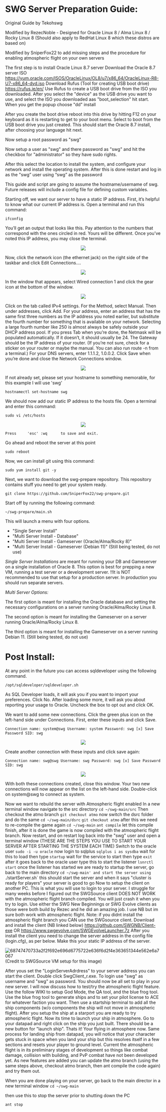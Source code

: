 # SWG Server Preparation Guide:

Original Guide by Tekohswg

Modified by RezecNoble - Designed for Oracle Linux 8 / Alma Linux 8 / Rocky Linux 8
(Should also apply to RedHat Linux 8 which these distros are based on)

Modified by SniperFox22 to add missing steps and the procedure for enabling atmospheric flight on your own servers

The first step is to install Oracle Linux 8.7 server
Download the Oracle 8.7 server ISO
https://yum.oracle.com/ISOS/OracleLinux/OL8/u7/x86_64/OracleLinux-R8-U7-x86_64-dvd.iso
Download Rufus (Tool for creating USB boot drive)
https://rufus.ie/en/
Use Rufus to create a USB boot drive from the ISO you downloaded. After you select the "device" as the USB drive you want to use, and select the ISO you downloaded aas "boot_selection" hit start. When you get the popup choose "dd" install

After you create the boot drive reboot into this drive by hitting F12 on your keyboard as it is restarting to get to your boot menu. Select to boot from the USB boot drive you just created.
This should start the Oracle 8.7 install, after choosing your language hit next.

Now setup a root password as "swg"

Now setup a user as "swg" and there password as "swg" and hit the checkbox for "administrator" so they have sudo rights.

After this select the location to install the system, and configure your network and install the operating system.
After this is done restart and log in as the "swg” user using “swg” as the password

This guide and script are going to assume the hostname/username of swg. Future releases will include a config file for defining custom variables.

Starting off, we want our server to have a static IP address. First, it’s helpful to know what our current IP address is. Open a terminal and run this command:

`ifconfig`

You’ll get an output that looks like this. Pay attention to the numbers that correspond with the ones circled in red. Yours will be different. Once you’ve noted this IP address, you may close the terminal.

<p align="center">
  <img src="/screenshots/img1.jpg">
</p>

Now, click the network icon (the ethernet jack) on the right side of the taskbar and click Edit Connections.... 

<p align="center">
  <img src="/screenshots/img2.jpg">
</p>

In the window that appears, select Wired connection 1 and click the gear icon at the bottom of the window. 

<p align="center">
  <img src="/screenshots/img3.jpg">
</p>

Click on the tab called IPv4 settings. For the Method, select Manual. Then under addresses, click Add. For your address, enter an address that has the same first three numbers as the IP address you noted earlier, but substitute the fourth number for something that is available on your network. Selecting a large fourth number like 250 is almost always be safely outside your DHCP address pool. If you press Tab when you’re done, the Netmask will be populated automatically. If it doesn’t, it should usually be 24. The Gateway should be the IP address of your router. (If you’re not sure, check for a sticker on your router or maybe the manual. You can also run route -n from a terminal.) For your DNS servers, enter 1.1.1.2, 1.0.0.2. Click Save when you’re done and close the Network Connections window.

<p align="center">
  <img src="/screenshots/img4.jpg">
</p>

If not already set, please set your hostname to something memorable, for this example I will use 'swg'

`hostnamectl set-hostname swg`

We should now add our static IP address to the hosts file. Open a terminal and enter this command:

`sudo vi /etc/hosts`

<p align="center">
  <img src="/screenshots/img5.jpg">
</p>

`Press     'esc' :wq      to save and exit.`

Go ahead and reboot the server at this point

`sudo reboot`

Now, we can install git using this command:

`sudo yum install git -y`

Next, we want to download the swg-prepare repository. This repository contains stuff you need to get your system ready.

`git clone https://github.com/SniperFox22/swg-prepare.git`

Start off by running the following command:

`~/swg-prepare/main.sh`

This will launch a menu with four options.

- "Single Server Install"
- "Multi Server Install - Database"
- "Multi Server Install - Gameserver (Oracle/Alma/Rocky 8)"
- "Multi Server Install - Gameserver (Debian 11)" (Still being tested, do not use)

<em>Single Server Installations</em> are meant for running your DB and Gameserver on a single installation of Oracle 8.
This option is best for prepping a new VM, running a test server or a development server.
!!It is NOT recommended to use that setup for a production server. In production you should run separate servers.

<em>Multi Server Options:</em>

The first option is meant for installing the Oracle database and setting the necessary configurations on a server running Oracle/Alma/Rocky Linux 8.

The second option is meant for installing the Gameserver on a server running Oracle/Alma/Rocky Linux 8.

The third option is meant for installing the Gameserver on a server running Debian 11. (Still being tested, do not use)


# Post Install:

At any point in the future you can access sqldeveloper using the following command.

`/opt/sqldeveloper/sqldeveloper.sh`

As SQL Developer loads, it will ask you if you want to import your preferences. Click No. After loading some more, it will ask you about reporting your usage to Oracle. Uncheck the box to opt out and click OK.

We want to add some new connections. Click the green plus icon on the left-hand side under Connections. First, enter these inputs and click Save.

`Connection name: system@swg
Username: system
Password: swg
[x] Save Password
SID: swg`

<p align="center">
  <img src="/screenshots/img6.png">
</p>

Create another connection with these inputs and click save again:

`Connection name: swg@swg
Username: swg
Password: swg
[x] Save Password
SID: swg`

<p align="center">
  <img src="/screenshots/img7.png">
</p>

With both these connections created, close this window. Your two new connections will now appear on the list on the left-hand side. Double-click on system@swg to connect as system.

Now we want to rebuild the server with Atmospheric flight enabled
In a new terminal window navigate to the src directory
`cd ~/swg-main/src`
Then checkout the atmo branch
`git checkout atmo`
now switch the dsrc folder and do the same
`cd ~/swg-main/dsrc`
`git checkout atmo`
after this we need to re-compile the game again
`cd ~/swg-main`
`ant compile`
let this compile finish, after it is done the game is now compiled with the atmospheric flight branch.
Now restart, and on restart log back into the "swg" user and open a terminal window (THESE ARE THE STEPS YOU USE TO START YOUR SERVER AFTER STARTING THE SYSTEM EACH TIME)
Switch to the oracle user
`sudo -i -u oracle`
now login to sqlplus
`sqlplus i as sysdba`
wait for this to load then type
`startup`
wait for the service to start then type
`exit`
after it goes back to the oracle user type this to start the listener
`lsnrctl start`
once the listener has started we are ready to startup the server, go back to the main directory
`cd ~/swg-main'
and start the server using
`./startServer.sh`
this should start the server and when it says "cluster is ready for players" your server is good to go
Now to setup the client on another PC. This is what you will use to login to your server. I struggle for many weeks before I figured out the SWGSource client DOES NOT WORK with the atmospheric flight branch compiled. You will just crash it when you try to login.
Use either the SWG New Beginnings or SWG Evolve clients as those were both build by Rezec and he did an amazing job. I use NB but im sure both work with atmospheric flight.
Note: if you didnt install the atmospheric flight branch you CAN use the SWGsource client.
Download and install the client (NB linked below)
https://github.com/SWGNB/Client-exe
OR
https://www.swgevolve.com/SWGEvolveLauncher.7z
After you install the client you need to change the server address in the config file (login.cfg), as per below. Make this your static IP address of the server. 

![68747470733a2f2f692e696d6775722e636f6d2f4e363651344e562e6a7067](https://user-images.githubusercontent.com/125770994/224504809-02d6babe-e476-476c-912f-a5d84017edcb.jpg)
(Credit to SWGSource VM setup for this image)
 
After yous set the "LoginServerAdrdress" to your server address you can start the client. Double click SwgClient_r.exe. To login use "swg" as username and "swg" as password.
You should now be all set to play in your new server.
I will now discuss how to test/try the atmospheric flight feature.
Use the follow WIKI to setup God Mode, the QA tool, and the blue frog tool. Use the blue frog tool to generate ships and to set your pilot license to ACE for whatever faction you want. 
Then use a startship terminal to add all the ship components (w/o components the ship will not move in atmospheric flight). After you setup the ship at a starport you are ready to try atmospheric flight. 
Now its time to launch your ship in atmosphere. Go to your datapad and right click on the ship you just built. There should be a new button for "launch ship". Thats it! Your flying in atmosphere now.  Same process for landing ship from datapad, you will notice that your character gets stuck in space when you land your ship but this resolves itself in a few sections and resets your player to ground level.
Current the atmospheric flight is in its preliminary stages of development so things like combat damage, collision with building, and PvP combat have not been developed yet. As new features are added you can update the atmo branch (using the same steps above, checkout atmo branch, then ant compile the code again) and try them out.

When you are done playing on your server, go back to the main director in a new terminal window
`cd ~/swg-main`

then use this to stop the server prior to shutting down the PC

`ant stop`

